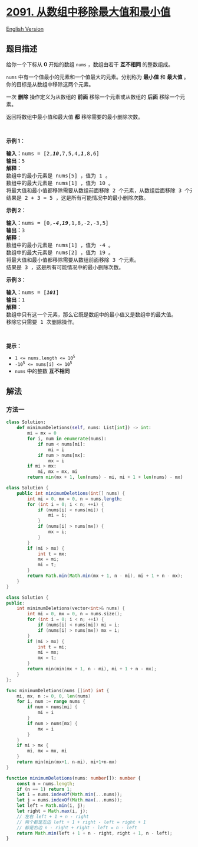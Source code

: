 # [2091. 从数组中移除最大值和最小值](https://leetcode.cn/problems/removing-minimum-and-maximum-from-array)

[English Version](/solution/2000-2099/2091.Removing%20Minimum%20and%20Maximum%20From%20Array/README_EN.md)

<!-- tags:贪心,数组 -->

## 题目描述

<!-- 这里写题目描述 -->

<p>给你一个下标从 <strong>0</strong> 开始的数组 <code>nums</code> ，数组由若干 <strong>互不相同</strong> 的整数组成。</p>

<p><code>nums</code> 中有一个值最小的元素和一个值最大的元素。分别称为 <strong>最小值</strong> 和 <strong>最大值</strong> 。你的目标是从数组中移除这两个元素。</p>

<p>一次 <strong>删除</strong> 操作定义为从数组的 <strong>前面</strong> 移除一个元素或从数组的 <strong>后面</strong> 移除一个元素。</p>

<p>返回将数组中最小值和最大值 <strong>都</strong> 移除需要的最小删除次数。</p>

<p>&nbsp;</p>

<p><strong>示例 1：</strong></p>

<pre>
<strong>输入：</strong>nums = [2,<em><strong>10</strong></em>,7,5,4,<em><strong>1</strong></em>,8,6]
<strong>输出：</strong>5
<strong>解释：</strong>
数组中的最小元素是 nums[5] ，值为 1 。
数组中的最大元素是 nums[1] ，值为 10 。
将最大值和最小值都移除需要从数组前面移除 2 个元素，从数组后面移除 3 个元素。
结果是 2 + 3 = 5 ，这是所有可能情况中的最小删除次数。
</pre>

<p><strong>示例 2：</strong></p>

<pre>
<strong>输入：</strong>nums = [0,<em><strong>-4</strong></em>,<em><strong>19</strong></em>,1,8,-2,-3,5]
<strong>输出：</strong>3
<strong>解释：</strong>
数组中的最小元素是 nums[1] ，值为 -4 。
数组中的最大元素是 nums[2] ，值为 19 。
将最大值和最小值都移除需要从数组前面移除 3 个元素。
结果是 3 ，这是所有可能情况中的最小删除次数。 
</pre>

<p><strong>示例 3：</strong></p>

<pre>
<strong>输入：</strong>nums = [<em><strong>101</strong></em>]
<strong>输出：</strong>1
<strong>解释：</strong>
数组中只有这一个元素，那么它既是数组中的最小值又是数组中的最大值。
移除它只需要 1 次删除操作。
</pre>

<p>&nbsp;</p>

<p><strong>提示：</strong></p>

<ul>
	<li><code>1 &lt;= nums.length &lt;= 10<sup>5</sup></code></li>
	<li><code>-10<sup>5</sup> &lt;= nums[i] &lt;= 10<sup>5</sup></code></li>
	<li><code>nums</code> 中的整数 <strong>互不相同</strong></li>
</ul>

## 解法

### 方法一

<!-- tabs:start -->

```python
class Solution:
    def minimumDeletions(self, nums: List[int]) -> int:
        mi = mx = 0
        for i, num in enumerate(nums):
            if num < nums[mi]:
                mi = i
            if num > nums[mx]:
                mx = i
        if mi > mx:
            mi, mx = mx, mi
        return min(mx + 1, len(nums) - mi, mi + 1 + len(nums) - mx)
```

```java
class Solution {
    public int minimumDeletions(int[] nums) {
        int mi = 0, mx = 0, n = nums.length;
        for (int i = 0; i < n; ++i) {
            if (nums[i] < nums[mi]) {
                mi = i;
            }
            if (nums[i] > nums[mx]) {
                mx = i;
            }
        }
        if (mi > mx) {
            int t = mx;
            mx = mi;
            mi = t;
        }
        return Math.min(Math.min(mx + 1, n - mi), mi + 1 + n - mx);
    }
}
```

```cpp
class Solution {
public:
    int minimumDeletions(vector<int>& nums) {
        int mi = 0, mx = 0, n = nums.size();
        for (int i = 0; i < n; ++i) {
            if (nums[i] < nums[mi]) mi = i;
            if (nums[i] > nums[mx]) mx = i;
        }
        if (mi > mx) {
            int t = mi;
            mi = mx;
            mx = t;
        }
        return min(min(mx + 1, n - mi), mi + 1 + n - mx);
    }
};
```

```go
func minimumDeletions(nums []int) int {
	mi, mx, n := 0, 0, len(nums)
	for i, num := range nums {
		if num < nums[mi] {
			mi = i
		}
		if num > nums[mx] {
			mx = i
		}
	}
	if mi > mx {
		mi, mx = mx, mi
	}
	return min(min(mx+1, n-mi), mi+1+n-mx)
}
```

```ts
function minimumDeletions(nums: number[]): number {
    const n = nums.length;
    if (n == 1) return 1;
    let i = nums.indexOf(Math.min(...nums));
    let j = nums.indexOf(Math.max(...nums));
    let left = Math.min(i, j);
    let right = Math.max(i, j);
    // 左右 left + 1 + n - right
    // 两个都是左边 left + 1 + right - left = right + 1
    // 都是右边 n - right + right - left = n - left
    return Math.min(left + 1 + n - right, right + 1, n - left);
}
```

<!-- tabs:end -->

<!-- end -->
